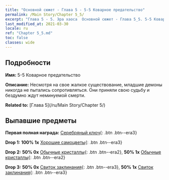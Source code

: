 ```yaml
---
title: "Основной сюжет - Глава 5 - 5-5 Коварное предательство"
permalink: /Main Story/Chapter 5_5/
excerpt: "Глава 5 - 5. Эра хаоса  Основной сюжет - Глава 5_5. 5-5 Коварное предательство"
last_modified_at: 2021-03-30
locale: ru
ref: "Chapter 5_5.md"
toc: false
classes: wide
---
```


## Подробности

 **Имя:** 5-5 Коварное предательство

 **Описание:** Несмотря на свое жалкое существование, младшие демоны никогда не пытались сопротивляться. Они приняли свою судьбу и бездумно ждут неминуемой смерти.

 **Related to:** [Глава 5](/ru/Main Story/Chapter 5/)

## Выпавшие предметы

 **Первая полная награда:** [Серебряный ключ](/ru/Items/con_693/){: .btn .btn--era3}

 **Drop 1:** **100% 1x** [Хорошие самоцветы](/ru/Items/mat_16/){: .btn .btn--era3}

 **Drop 2:** **50% 0x** [Обычные кристаллы](/ru/Items/mat_11/){: .btn .btn--era2}, **50% 1x** [Обычные кристаллы](/ru/Items/mat_11/){: .btn .btn--era2}

 **Drop 3:** **50% 0x** [Свиток заклинания](/ru/Items/con_694/){: .btn .btn--era3}, **50% 1x** [Свиток заклинания](/ru/Items/con_694/){: .btn .btn--era3}

